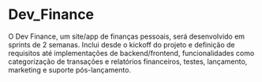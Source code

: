 # Dev_Finance
O Dev Finance, um site/app de finanças pessoais, será desenvolvido em sprints de 2 semanas. Inclui desde o kickoff do projeto e definição de requisitos até implementações de backend/frontend, funcionalidades como categorização de transações e relatórios financeiros, testes, lançamento, marketing e suporte pós-lançamento.
